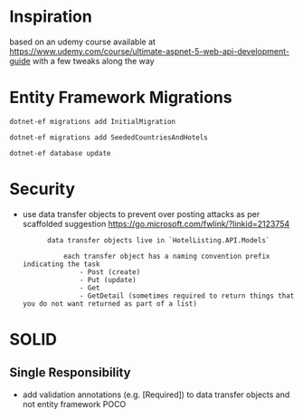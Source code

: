 ﻿# Inspiration

based on an udemy course available at https://www.udemy.com/course/ultimate-aspnet-5-web-api-development-guide with a few tweaks along the way

# Entity Framework Migrations

`dotnet-ef migrations add InitialMigration`

`dotnet-ef migrations add SeededCountriesAndHotels`

`dotnet-ef database update`

# Security 

- use data transfer objects to prevent over posting attacks as per scaffolded suggestion https://go.microsoft.com/fwlink/?linkid=2123754
        
    
            data transfer objects live in `HotelListing.API.Models`

                each transfer object has a naming convention prefix indicating the task
                    - Post (create)
                    - Put (update)
                    - Get
                    - GetDetail (sometimes required to return things that you do not want returned as part of a list)


# SOLID

## Single Responsibility

- add validation annotations (e.g. [Required]) to data transfer objects and not entity framework POCO